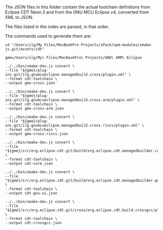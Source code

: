 The JSON files in this folder contain the actual toolchain definitions from Eclipse CDT Neon.3 and from the GNU MCU Eclipse v4, converted from XML to JSON.

The files listed in the index are parsed, in that order.

The commands used to generate them are:

```
cd "/Users/ilg/My Files/MacBookPro Projects/xPack/npm-modules/xmake-js.git/assets/cdt"

gme=/Users/ilg/My\ Files/MacBookPro\ Projects/GNU\ ARM\ Eclipse

../../bin/xmake-dev.js convert \
--file "${gme}/plug-ins.git/ilg.gnumcueclipse.managedbuild.cross/plugin.xml" \
--format cdt-toolchain \
--output gme-cross.json

../../bin/xmake-dev.js convert \
--file "${gme}/plug-ins.git/ilg.gnumcueclipse.managedbuild.cross.arm/plugin.xml" \
--format cdt-toolchain \
--output gme-cross-arm.json

../../bin/xmake-dev.js convert \
--file "${gme}/plug-ins.git/ilg.gnumcueclipse.managedbuild.cross.riscv/plugin.xml" \
--format cdt-toolchain \
--output gme-cross-riscv.json

../../bin/xmake-dev.js convert \
--file "${gme}/src/org.eclipse.cdt.git/build/org.eclipse.cdt.managedbuilder.core/plugin.xml" \
--format cdt-toolchain \
--output cdt-core.json

../../bin/xmake-dev.js convert \
--file "${gme}/src/org.eclipse.cdt.git/build/org.eclipse.cdt.managedbuilder.gnu.ui/plugin.xml" \
--format cdt-toolchain \
--output cdt-gnu-ui.json

../../bin/xmake-dev.js convert \
--file "${gme}/src/org.eclipse.cdt.git/cross/org.eclipse.cdt.build.crossgcc/plugin.xml" \
--format cdt-toolchain \
--output cdt-crossgcc.json

```
